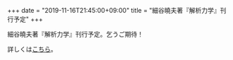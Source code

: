 +++
date = "2019-11-16T21:45:00+09:00"
title = "細谷曉夫著『解析力学』刊行予定"
+++

細谷曉夫著『解析力学』刊行予定。乞うご期待！

詳しくは[こちら](/analytical_machanics)。
